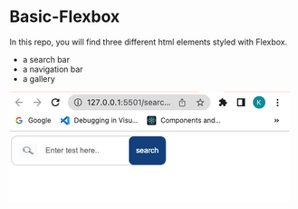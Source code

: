 # Basic-Flexbox
In this repo, you will find three different html elements styled with Flexbox. 
* a search bar
* a navigation bar
* a gallery 

![SearchBox](searchbox.png)

